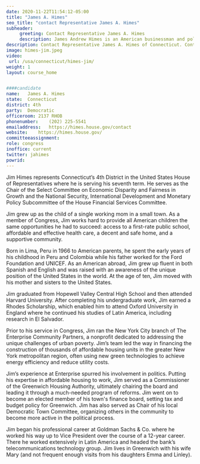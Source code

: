 ```yaml
---
date: 2020-11-22T11:54:12-05:00
title: "James A. Himes"
seo_title: "contact Representative James A. Himes"
subheader:
     greeting: Contact Representative James A. Himes 
     description: James Andrew Himes is an American businessman and politician serving as the U.S. Representative for Connecticut's 4th congressional district since 2009. A member of the Democratic Party, he chaired the New Democrat Coalition in the 115th Congress.
description: Contact Representative James A. Himes of Connecticut. Contact information for James A. Himes includes email address, phone number, and mailing address.
image: himes-jim.jpeg
video: 
 url: /usa/connecticut/himes-jim/
weight: 1
layout: course_home


####candidate
name:	James A. Himes
state:	Connecticut
district: 4th
party:	Democratic
officeroom:	2137 RHOB
phonenumber:	(202) 225-5541
emailaddress:	https://himes.house.gov/contact
website:	https://himes.house.gov/
committeeassignment: 
role: congress
inoffice: current
twitter: jahimes
powrid: 
---
```


Jim Himes represents Connecticut’s 4th District in the United States House of Representatives where he is serving his seventh term. He serves as the Chair of the Select Committee on Economic Disparity and Fairness in Growth and the National Security, International Development and Monetary Policy Subcommittee of the House Financial Services Committee. 

Jim grew up as the child of a single working mom in a small town. As a member of  Congress, Jim works hard to provide all American children the same opportunities he had to succeed: access to a first-rate public school, affordable and effective health care, a decent and safe home, and a supportive community. 

Born in Lima, Peru in 1966 to American parents, he spent the early years of his childhood in Peru and Colombia while his father worked for the Ford Foundation and UNICEF. As an American abroad, Jim grew up fluent in both Spanish and English and was raised with an awareness of the unique position of the United States in the world. At the age of ten, Jim moved with his mother and sisters to the United States. 

Jim graduated from Hopewell Valley Central High School and then attended Harvard University. After completing his undergraduate work, Jim earned a Rhodes Scholarship, which enabled him to attend Oxford University in England where he continued his studies of Latin America, including research in El Salvador. 

Prior to his service in Congress, Jim ran the New York City branch of The Enterprise Community Partners, a nonprofit dedicated to addressing the unique challenges of urban poverty. Jim’s team led the way in financing the construction of thousands of affordable housing units in the greater New York metropolitan region, often using new green technologies to achieve energy efficiency and reduce utility costs. 

Jim’s experience at Enterprise spurred his involvement in politics. Putting his expertise in affordable housing to work, Jim served as a Commissioner of the Greenwich Housing Authority, ultimately chairing the board and leading it through a much-needed program of reforms. Jim went on to become an elected member of his town's finance board, setting tax and budget policy for Greenwich. Jim has also served as Chair of his local Democratic Town Committee, organizing others in the community to become more active in the political process. 

Jim began his professional career at Goldman Sachs & Co. where he worked his way up to Vice President over the course of a 12-year career. There he worked extensively in Latin America and headed the bank’s telecommunications technology group. Jim lives in Greenwich with his wife Mary (and not frequent enough visits from his daughters Emma and Linley). 
